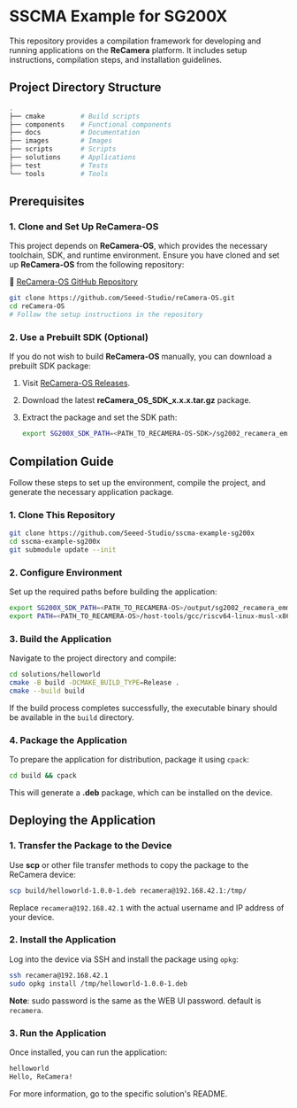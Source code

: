 # SSCMA Example for SG200X  

This repository provides a compilation framework for developing and running applications on the **ReCamera** platform. It includes setup instructions, compilation steps, and installation guidelines.  

## Project Directory Structure  

```bash
.
├── cmake         # Build scripts
├── components    # Functional components
├── docs          # Documentation
├── images        # Images
├── scripts       # Scripts
├── solutions     # Applications
├── test          # Tests
└── tools         # Tools
```

## Prerequisites  

### 1. Clone and Set Up **ReCamera-OS**  

This project depends on **ReCamera-OS**, which provides the necessary toolchain, SDK, and runtime environment. Ensure you have cloned and set up **ReCamera-OS** from the following repository:  

🔗 [ReCamera-OS GitHub Repository](https://github.com/Seeed-Studio/reCamera-OS)  

```bash
git clone https://github.com/Seeed-Studio/reCamera-OS.git
cd reCamera-OS
# Follow the setup instructions in the repository
```  

### 2. Use a Prebuilt SDK (Optional)  

If you do not wish to build **ReCamera-OS** manually, you can download a prebuilt SDK package:  

1. Visit [ReCamera-OS Releases](https://github.com/Seeed-Studio/reCamera-OS/releases).  
2. Download the latest **reCamera_OS_SDK_x.x.x.tar.gz** package.  
3. Extract the package and set the SDK path:  

   ```bash
   export SG200X_SDK_PATH=<PATH_TO_RECAMERA-OS-SDK>/sg2002_recamera_emmc/
   ```  

## Compilation Guide  

Follow these steps to set up the environment, compile the project, and generate the necessary application package.  

### 1. Clone This Repository  

```bash
git clone https://github.com/Seeed-Studio/sscma-example-sg200x
cd sscma-example-sg200x
git submodule update --init
```  

### 2. Configure Environment  

Set up the required paths before building the application:  

```bash
export SG200X_SDK_PATH=<PATH_TO_RECAMERA-OS>/output/sg2002_recamera_emmc/
export PATH=<PATH_TO_RECAMERA-OS>/host-tools/gcc/riscv64-linux-musl-x86_64/bin:$PATH
```  

### 3. Build the Application  

Navigate to the project directory and compile:  

```bash
cd solutions/helloworld
cmake -B build -DCMAKE_BUILD_TYPE=Release .
cmake --build build
```  

If the build process completes successfully, the executable binary should be available in the `build` directory.  

### 4. Package the Application  

To prepare the application for distribution, package it using `cpack`:  

```bash
cd build && cpack
```  

This will generate a **.deb** package, which can be installed on the device.  

## Deploying the Application  

### 1. Transfer the Package to the Device  

Use **scp** or other file transfer methods to copy the package to the ReCamera device:  

```bash
scp build/helloworld-1.0.0-1.deb recamera@192.168.42.1:/tmp/
```  

Replace `recamera@192.168.42.1` with the actual username and IP address of your device.  

### 2. Install the Application  

Log into the device via SSH and install the package using `opkg`:  

```bash
ssh recamera@192.168.42.1
sudo opkg install /tmp/helloworld-1.0.0-1.deb
```  

**Note**: sudo password is the same as the WEB UI password. default is `recamera`.

### 3. Run the Application  

Once installed, you can run the application:  

```bash
helloworld
Hello, ReCamera!
```  

For more information, go to the specific solution's README.